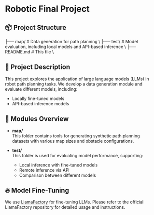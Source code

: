# Robotic Final Project

## 📦 Project Structure
├── map/ # Data generation for path planning \\
├── test/ # Model evaluation, including local models and API-based inference \\
├── README.md # This file \\

## 🚀 Project Description
This project explores the application of large language models (LLMs) in robot path planning tasks. We develop a data generation module and evaluate different models, including:

- Locally fine-tuned models
- API-based inference models

## 🔧 Modules Overview

- **map/**  
  This folder contains tools for generating synthetic path planning datasets with various map sizes and obstacle configurations.

- **test/**  
  This folder is used for evaluating model performance, supporting:
  - Local inference with fine-tuned models
  - Remote inference via API
  - Comparison between different models

## 🔥 Model Fine-Tuning
We use [LlamaFactory](https://github.com/hiyouga/LlamaFactory) for fine-tuning LLMs. Please refer to the official LlamaFactory repository for detailed usage and instructions.


